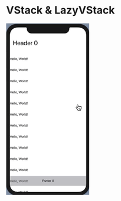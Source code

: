 # VStack & LazyVStack

![alt text](https://github.com/skaunited/swiftuibasics/blob/main/SwiftUIBasics/Layout%20Views/demo/VStackDemo.gif)
